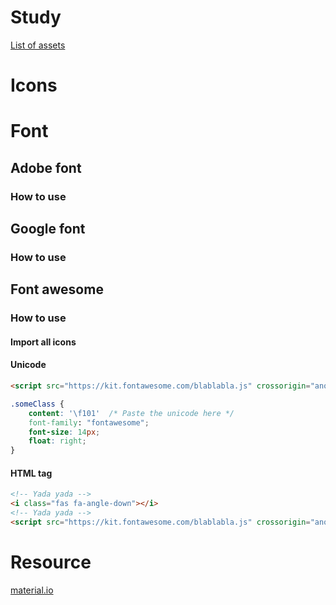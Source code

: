 # Study
[List of assets](https://www.w3schools.com/howto/howto_css_searchbar.asp)

# Icons

# Font
## Adobe font
### How to use
## Google font
### How to use
## Font awesome
### How to use
#### Import all icons
#### Unicode
```html
<script src="https://kit.fontawesome.com/blablabla.js" crossorigin="anonymous"></script>
```

```css
.someClass {
    content: '\f101'  /* Paste the unicode here */
    font-family: "fontawesome";
    font-size: 14px;
    float: right;
}
```
#### HTML tag
```html
<!-- Yada yada -->
<i class="fas fa-angle-down"></i>
<!-- Yada yada -->
<script src="https://kit.fontawesome.com/blablabla.js" crossorigin="anonymous"></script>
```
# Resource
[material.io](https://material.io/)